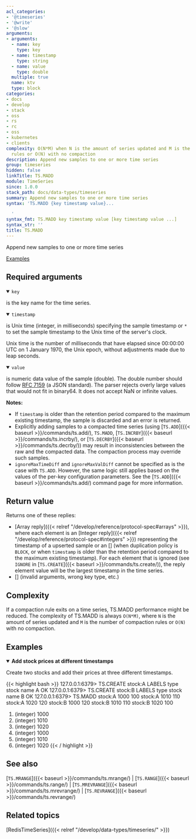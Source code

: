 ```yaml
---
acl_categories:
- '@timeseries'
- '@write'
- '@slow'
arguments:
- arguments:
  - name: key
    type: key
  - name: timestamp
    type: string
  - name: value
    type: double
  multiple: true
  name: ktv
  type: block
categories:
- docs
- develop
- stack
- oss
- rs
- rc
- oss
- kubernetes
- clients
complexity: O(N*M) when N is the amount of series updated and M is the amount of compaction
  rules or O(N) with no compaction
description: Append new samples to one or more time series
group: timeseries
hidden: false
linkTitle: TS.MADD
module: TimeSeries
since: 1.0.0
stack_path: docs/data-types/timeseries
summary: Append new samples to one or more time series
syntax: 'TS.MADD {key timestamp value}...

  '
syntax_fmt: TS.MADD key timestamp value [key timestamp value ...]
syntax_str: ''
title: TS.MADD
---
```


Append new samples to one or more time series

[Examples](#examples)

## Required arguments

<details open>
<summary><code>key</code></summary> 

is the key name for the time series.
</details>

<details open>
<summary><code>timestamp</code></summary>

is Unix time (integer, in milliseconds) specifying the sample timestamp or `*` to set the sample timestamp to the Unix time of the server's clock.

Unix time is the number of milliseconds that have elapsed since 00:00:00 UTC on 1 January 1970, the Unix epoch, without adjustments made due to leap seconds.
</details>

<details open>
<summary><code>value</code></summary>

is numeric data value of the sample (double). The double number should follow <a href="https://tools.ietf.org/html/rfc7159">RFC 7159</a> (a JSON standard). The parser rejects overly large values that would not fit in binary64. It does not accept NaN or infinite values.
</details>

<note><b>Notes:</b>
- If `timestamp` is older than the retention period compared to the maximum existing timestamp, the sample is discarded and an error is returned.
- Explicitly adding samples to a compacted time series (using [`TS.ADD`]({{< baseurl >}}/commands/ts.add/), `TS.MADD`, [`TS.INCRBY`]({{< baseurl >}}/commands/ts.incrby/), or [`TS.DECRBY`]({{< baseurl >}}/commands/ts.decrby/)) may result in inconsistencies between the raw and the compacted data. The compaction process may override such samples.
- `ignoreMaxTimeDiff` and `ignoreMaxValDiff` cannot be specified as is the case with `TS.ADD`. However, the same logic still applies based on the values of the per-key configuration parameters. See the [`TS.ADD`]({{< baseurl >}}/commands/ts.add/) command page for more information.
</note>

## Return value

Returns one of these replies:

- [Array reply]({{< relref "/develop/reference/protocol-spec#arrays" >}}), where each element is an [Integer reply]({{< relref "/develop/reference/protocol-spec#integers" >}}) representing the timestamp of a upserted sample or an [] (when duplication policy is `BLOCK`, or when `timestamp` is older than the retention period compared to the maximum existing timestamp). For each element that is ignored (see `IGNORE` in [`TS.CREATE`]({{< baseurl >}}/commands/ts.create/)), the reply element value will be the largest timestamp in the time series.
- [] (invalid arguments, wrong key type, etc.)

## Complexity

If a compaction rule exits on a time series, TS.MADD performance might be reduced.
The complexity of TS.MADD is always `O(N*M)`, where `N` is the amount of series updated and `M` is the number of compaction rules or `O(N)` with no compaction.

## Examples

<details open>
<summary><b>Add stock prices at different timestamps</b></summary>

Create two stocks and add their prices at three different timestamps.

{{< highlight bash >}}
127.0.0.1:6379> TS.CREATE stock:A LABELS type stock name A
OK
127.0.0.1:6379> TS.CREATE stock:B LABELS type stock name B
OK
127.0.0.1:6379> TS.MADD stock:A 1000 100 stock:A 1010 110 stock:A 1020 120 stock:B 1000 120 stock:B 1010 110 stock:B 1020 100
1) (integer) 1000
2) (integer) 1010
3) (integer) 1020
4) (integer) 1000
5) (integer) 1010
6) (integer) 1020
{{< / highlight >}}
</details>

## See also

[`TS.MRANGE`]({{< baseurl >}}/commands/ts.mrange/) | [`TS.RANGE`]({{< baseurl >}}/commands/ts.range/) | [`TS.MREVRANGE`]({{< baseurl >}}/commands/ts.mrevrange/) | [`TS.REVRANGE`]({{< baseurl >}}/commands/ts.revrange/)

## Related topics

[RedisTimeSeries]({{< relref "/develop/data-types/timeseries/" >}})
